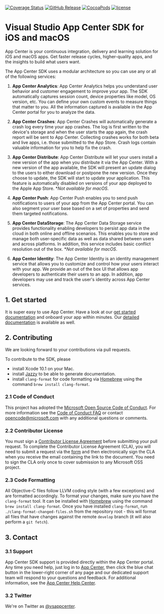 [![Coverage Status](https://codecov.io/gh/Microsoft/AppCenter-SDK-Apple/branch/develop/graph/badge.svg?token=6dlCB5riVi)](https://codecov.io/gh/Microsoft/AppCenter-SDK-Apple)
[![GitHub Release](https://img.shields.io/github/release/Microsoft/AppCenter-SDK-Apple.svg)](https://github.com/Microsoft/AppCenter-SDK-Apple/releases/latest)
[![CocoaPods](https://img.shields.io/cocoapods/v/AppCenter.svg)](https://cocoapods.org/pods/AppCenter)
[![license](https://img.shields.io/badge/license-MIT%20License-00AAAA.svg)](https://github.com/Microsoft/AppCenter-SDK-Apple/blob/master/LICENSE)

# Visual Studio App Center SDK for iOS and macOS

App Center is your continuous integration, delivery and learning solution for iOS and macOS apps.
Get faster release cycles, higher-quality apps, and the insights to build what users want.

The App Center SDK uses a modular architecture so you can use any or all of the following services:

1. **App Center Analytics**: App Center Analytics helps you understand user behavior and customer engagement to improve your app. The SDK automatically captures session count, device properties like model, OS version, etc. You can define your own custom events to measure things that matter to you. All the information captured is available in the App Center portal for you to analyze the data.

2. **App Center Crashes**: App Center Crashes will automatically generate a crash log every time your app crashes. The log is first written to the device's storage and when the user starts the app again, the crash report will be sent to App Center. Collecting crashes works for both beta and live apps, i.e. those submitted to the App Store. Crash logs contain valuable information for you to help fix the crash.

3. **App Center Distribute**: App Center Distribute will let your users install a new version of the app when you distribute it via the App Center. With a new version of the app available, the SDK will present an update dialog to the users to either download or postpone the new version. Once they choose to update, the SDK will start to update your application. This feature is automatically disabled on versions of your app deployed to the Apple App Store. **Not available for macOS*.

4. **App Center Push**: App Center Push enables you to send push notifications to users of your app from the App Center portal. You can also segment your user base based on a set of properties and send them targeted notifications.

5. **App Center DataStorage**: The App Center Data Storage service provides functionality enabling developers to persist app data in the cloud in both online and offline scenarios. This enables you to store and manage both user-specific data as well as data shared between users and across platforms. In addition, this service includes basic conflict resolution out of the box. **Not available for macOS*.

6. **App Center Identity**: The App Center Identity is an identity management service that allows you to customize and control how your users interact with your app. We provide an out of the box UI that allows app developers to authenticate their users to an app. In addition, app developers may use and track the user's identity across App Center services.

## 1. Get started

It is super easy to use App Center. Have a look at our [get started documentation](https://docs.microsoft.com/en-us/appcenter/sdk/getting-started/ios) and onboard your app within minutes. Our [detailed documentation](https://docs.microsoft.com/en-us/appcenter/sdk/) is available as well.

## 2. Contributing

We are looking forward to your contributions via pull requests.

To contribute to the SDK, please

* install Xcode 10.1 on your Mac.
* install [Jazzy](https://github.com/realm/jazzy) to be able to generate documentation.
* install `clang-format` for code formatting via [Homebrew](https://brew.sh) using the command `brew install clang-format`.

### 2.1 Code of Conduct

This project has adopted the [Microsoft Open Source Code of Conduct](https://opensource.microsoft.com/codeofconduct/). For more information see the [Code of Conduct FAQ](https://opensource.microsoft.com/codeofconduct/faq/) or contact [opencode@microsoft.com](mailto:opencode@microsoft.com) with any additional questions or comments.

### 2.2 Contributor License

You must sign a [Contributor License Agreement](https://cla.microsoft.com/) before submitting your pull request. To complete the Contributor License Agreement (CLA), you will need to submit a request via the [form](https://cla.microsoft.com/) and then electronically sign the CLA when you receive the email containing the link to the document. You need to sign the CLA only once to cover submission to any Microsoft OSS project. 

### 2.3 Code Formatting

All Objective-C files follow LLVM coding style (with a few exceptions) and are formatted accordingly. To format your changes, make sure you have the `clang-format` tool. It can be installed with [Homebrew](https://brew.sh) using the command `brew install clang-format`. Once you have installed `clang-format`, run `./clang-format-changed-files.sh` from the repository root - this will format all files that have changes against the remote `develop` branch (it will also perform a `git fetch`).

## 3. Contact

### 3.1 Support

App Center SDK support is provided directly within the App Center portal. Any time you need help, just log in to [App Center](https://appcenter.ms), then click the blue chat button in the lower-right corner of any page and our dedicated support team will respond to your questions and feedback. For additional information, see the [App Center Help Center](https://intercom.help/appcenter/getting-started/welcome-to-app-center-support).

### 3.2 Twitter

We're on Twitter as [@vsappcenter](https://www.twitter.com/vsappcenter).
